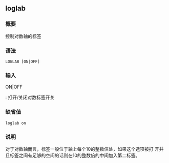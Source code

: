 ## loglab 

### 概要

控制对数轴的标签

### 语法

``` {.bash}
LOGLAB [ON|OFF]
```

### 输入

ON|OFF

:   打开/关闭对数标签开关

### 缺省值

``` {.bash}
loglab on
```

### 说明

对于对数轴而言，标签一般位于轴上每个10的整数倍处，如果这个选项被打
开并且标签之间有足够的空间的话则在10的整数倍的中间加入第二标签。
